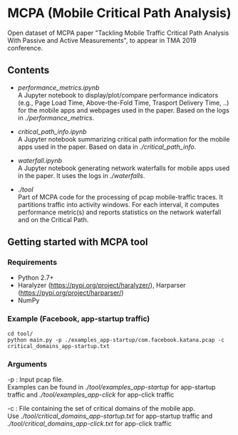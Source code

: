 # MCPA (Mobile Critical Path Analysis)

Open dataset of MCPA paper "Tackling Mobile Traffic Critical Path Analysis With Passive and Active Measurements", to appear in TMA 2019 conference.

## Contents
- *performance_metrics.ipynb*<br/> A Jupyter notebook to display/plot/compare performance indicators (e.g., Page Load Time, Above-the-Fold Time, Trasport Delivery Time, ..) for the mobile apps and webpages used in the paper. Based on the logs in *./performance_metrics*.

- *critical_path_info.ipynb*<br/> A Jupyter notebook summarizing critical path information for the mobile apps used in the paper. Based on data in *./critical_path_info*.

- *waterfall.ipynb*<br/> A Jupyter notebook generating network waterfalls for mobile apps used in the paper. It uses the logs in *./waterfalls*. 

- *./tool*<br/> Part of MCPA code for the processing of pcap mobile-traffic traces. It partitions traffic into activity windows. For each interval, it computes performance metric(s) and reports statistics on the network waterfall and on the Critical Path.

## Getting started with MCPA tool

### Requirements
- Python 2.7+
- Haralyzer (https://pypi.org/project/haralyzer/), Harparser (https://pypi.org/project/harparser/)
- NumPy

### Example (Facebook, app-startup traffic)
```
cd tool/
python main.py -p ./examples_app-startup/com.facebook.katana.pcap -c critical_domains_app-startup.txt 
```
### Arguments

-p : Input pcap file. <br/> Examples can be found in *./tool/examples_app-startup* for app-startup traffic and *./tool/examples_app-click* for app-click traffic

-c : File containing the set of critical domains of the mobile app. <br/> Use *./tool/critical_domains_app-startup.txt* for app-startup traffic and *./tool/critical_domains_app-click.txt* for app-click traffic 
